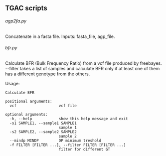 ## TGAC scripts

###### agp2fa.py

Concatenate in a fasta file.
Inputs: fasta_file, agp_file.

###### bfr.py

Calculate BFR (Bulk Frequency Ratio) from a vcf file produced by freebayes.
--filter takes a list of samples and calculate BFR only if at least one of them has a different genotype from the others.


Usage:

```
Calculate BFR

positional arguments:
  vcf                   vcf file

optional arguments:
  -h, --help            show this help message and exit
  -s1 SAMPLE1, --sample1 SAMPLE1
                        sample 1
  -s2 SAMPLE2, --sample2 SAMPLE2
                        sample 2
  --mindp MINDP         DP minimum treshold
  -f FILTER [FILTER ...], --filter FILTER [FILTER ...]
                        filter for different GT
```
